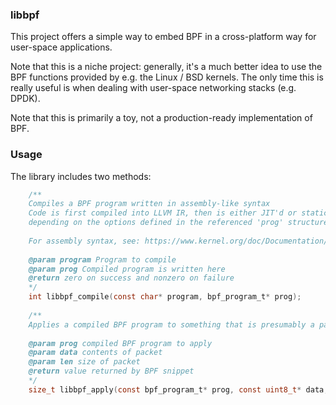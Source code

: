 ### libbpf

This project offers a simple way to embed BPF in a cross-platform way for user-space applications.

Note that this is a niche project: generally, it's a much better idea to use the BPF 
functions provided by e.g. the Linux / BSD kernels.  The only time this is really useful is when
dealing with user-space networking stacks (e.g. DPDK).

Note that this is primarily a toy, not a production-ready implementation of BPF.

### Usage

The library includes two methods:

```C
    /** 
    Compiles a BPF program written in assembly-like syntax
    Code is first compiled into LLVM IR, then is either JIT'd or statically compiled
    depending on the options defined in the referenced 'prog' structure.
     
    For assembly syntax, see: https://www.kernel.org/doc/Documentation/networking/filter.txt
     
    @param program Program to compile
    @param prog Compiled program is written here
    @return zero on success and nonzero on failure
    */
    int libbpf_compile(const char* program, bpf_program_t* prog);
     
    /**
    Applies a compiled BPF program to something that is presumably a packet
     
    @param prog compiled BPF program to apply
    @param data contents of packet
    @param len size of packet
    @return value returned by BPF snippet
    */
    size_t libbpf_apply(const bpf_program_t* prog, const uint8_t* data, const size_t len);
```
